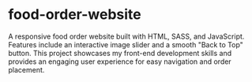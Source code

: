 # food-order-website
A responsive food order website built with HTML, SASS, and JavaScript. Features include an interactive image slider and a smooth "Back to Top" button. This project showcases my front-end development skills and provides an engaging user experience for easy navigation and order placement.
